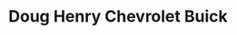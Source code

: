 ---
title: "Doug Henry Chevrolet Buick"
url: /farmville/doug-henry-chevrolet-buick/
shop: Autohaus
---